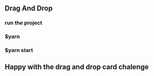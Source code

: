 ## Drag And Drop

### run the project

### $yarn

### $yarn start

## Happy with the drag and drop card chalenge
